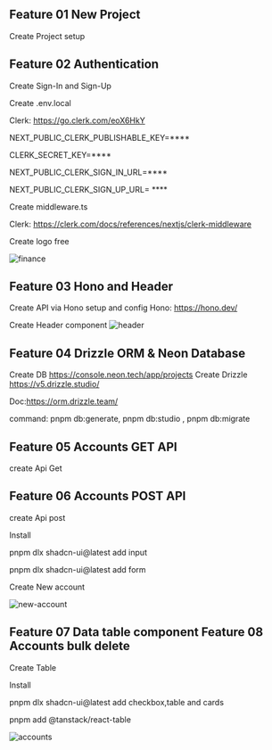 ## Feature 01 New Project
Create Project setup

## Feature 02 Authentication
Create Sign-In and Sign-Up

Create .env.local

Clerk: https://go.clerk.com/eoX6HkY

NEXT_PUBLIC_CLERK_PUBLISHABLE_KEY=****

CLERK_SECRET_KEY=****

NEXT_PUBLIC_CLERK_SIGN_IN_URL=****

NEXT_PUBLIC_CLERK_SIGN_UP_URL= ****

Create middleware.ts

Clerk: https://clerk.com/docs/references/nextjs/clerk-middleware

Create logo free

![finance](https://github.com/EduardoMendes418/Finance-Saas-01/assets/34344214/6a7b8920-9333-4414-9d04-f92bdd212d3c)


## Feature 03 Hono and Header
Create API via Hono setup and config
Hono: https://hono.dev/

Create Header component
![header](https://github.com/EduardoMendes418/Finance-Saas-01/assets/34344214/6535ae8c-bc0e-4e70-97b4-a7348074a393)


## Feature 04 Drizzle ORM & Neon Database

Create DB https://console.neon.tech/app/projects
Create Drizzle https://v5.drizzle.studio/

Doc:https://orm.drizzle.team/

command: pnpm db:generate, pnpm db:studio , pnpm db:migrate

## Feature 05 Accounts GET API
create Api Get

## Feature 06 Accounts POST API
create Api post

Install 

 pnpm dlx shadcn-ui@latest add input
 
 pnpm dlx shadcn-ui@latest add form

Create New account 

![new-account](https://github.com/user-attachments/assets/1c84885d-f934-492d-9dc2-8816cbc1c4ae)

## Feature 07 Data table component Feature 08 Accounts bulk delete

Create Table 

Install 

 pnpm dlx shadcn-ui@latest add checkbox,table and cards
 
 pnpm add @tanstack/react-table
 
![accounts](https://github.com/user-attachments/assets/f02eb89b-14d2-4dcf-9536-d806ff8ff94c)


